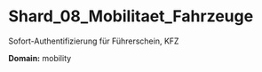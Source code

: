 # Shard_08_Mobilitaet_Fahrzeuge

Sofort-Authentifizierung für Führerschein, KFZ

**Domain:** mobility
